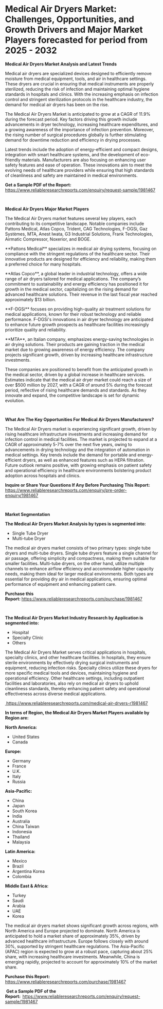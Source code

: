 <p><h1>Medical Air Dryers Market: Challenges, Opportunities, and Growth Drivers and Major Market Players forecasted for period from 2025 - 2032</h1></p><p><strong>Medical Air Dryers Market Analysis and Latest Trends</strong></p>
<p><p>Medical air dryers are specialized devices designed to efficiently remove moisture from medical equipment, tools, and air in healthcare settings. These dryers are crucial in ensuring that medical instruments are properly sterilized, reducing the risk of infection and maintaining optimal hygiene standards in hospitals and clinics. With the increasing emphasis on infection control and stringent sterilization protocols in the healthcare industry, the demand for medical air dryers has been on the rise.</p><p>The Medical Air Dryers Market is anticipated to grow at a CAGR of 11.9% during the forecast period. Key factors driving this growth include advancements in dryer technology, increasing healthcare expenditures, and a growing awareness of the importance of infection prevention. Moreover, the rising number of surgical procedures globally is further stimulating demand for downtime reduction and efficiency in drying processes.</p><p>Latest trends include the adoption of energy-efficient and compact designs, integration with smart healthcare systems, and the development of eco-friendly materials. Manufacturers are also focusing on enhancing user safety features and ease of operation. These innovations aim to meet the evolving needs of healthcare providers while ensuring that high standards of cleanliness and safety are maintained in medical environments.</p></p>
<p><strong>Get a Sample PDF of the Report:&nbsp;</strong> <a href="https://www.reliableresearchreports.com/enquiry/request-sample/1981467?utm_campaign=3053&utm_medium=2&utm_source=Github&utm_content=ia&utm_term=13042025&utm_id=medical-air-dryers">https://www.reliableresearchreports.com/enquiry/request-sample/1981467</a></p>
<p>&nbsp;</p>
<p><strong>Medical Air Dryers Major Market Players</strong></p>
<p><p>The Medical Air Dryers market features several key players, each contributing to its competitive landscape. Notable companies include Pattons Medical, Atlas Copco, Trident, CAG Technologies, F-DGSi, Gaz Systèmes, MTA, Anest Iwata, G3 Industrial Solutions, Frank Technologies, Airmatic Compressor, Noxerior, and BOGE.</p><p>**Pattons Medical** specializes in medical air drying systems, focusing on compliance with the stringent regulations of the healthcare sector. Their innovative products are designed for efficiency and reliability, making them a preferred choice for many hospitals.</p><p>**Atlas Copco**, a global leader in industrial technology, offers a wide range of air dryers tailored for medical applications. The company’s commitment to sustainability and energy efficiency has positioned it for growth in the medical sector, capitalizing on the rising demand for advanced healthcare solutions. Their revenue in the last fiscal year reached approximately $13 billion.</p><p>**F-DGSi** focuses on providing high-quality air treatment solutions for medical applications, known for their robust technology and reliable performance. F-DGSi's innovations in air dryer technology are anticipated to enhance future growth prospects as healthcare facilities increasingly prioritize quality and reliability.</p><p>**MTA**, an Italian company, emphasizes energy-saving technologies in air drying solutions. Their products are gaining traction in the medical market due to growing awareness of energy efficiency. The company projects significant growth, driven by increasing healthcare infrastructure investments.</p><p>These companies are positioned to benefit from the anticipated growth in the medical sector, driven by a global increase in healthcare services. Estimates indicate that the medical air dryer market could reach a size of over $500 million by 2027, with a CAGR of around 5% during the forecast period, reflective of rising healthcare demands and standards. As they innovate and expand, the competitive landscape is set for dynamic evolution.</p></p>
<p>&nbsp;</p>
<p><strong>What Are The Key Opportunities For Medical Air Dryers Manufacturers?</strong></p>
<p><p>The Medical Air Dryers market is experiencing significant growth, driven by rising healthcare infrastructure investments and increasing demand for infection control in medical facilities. The market is projected to expand at a CAGR of approximately 5-7% over the next five years, owing to advancements in drying technology and the integration of automation in medical settings. Key trends include the demand for portable and energy-efficient dryers, as well as enhanced features such as HEPA filtration. Future outlook remains positive, with growing emphasis on patient safety and operational efficiency in healthcare environments bolstering product adoption across hospitals and clinics.</p></p>
<p><strong>Inquire or Share Your Questions If Any Before Purchasing This Report:</strong> <a href="https://www.reliableresearchreports.com/enquiry/pre-order-enquiry/1981467?utm_campaign=3053&utm_medium=2&utm_source=Github&utm_content=ia&utm_term=13042025&utm_id=medical-air-dryers">https://www.reliableresearchreports.com/enquiry/pre-order-enquiry/1981467</a></p>
<p>&nbsp;</p>
<p><strong>Market Segmentation</strong></p>
<p><strong>The Medical Air Dryers Market Analysis by types is segmented into:</strong></p>
<p><ul><li>Single Tube Dryer</li><li>Multi-tube Dryer</li></ul></p>
<p><p>The medical air dryers market consists of two primary types: single tube dryers and multi-tube dryers. Single tube dryers feature a single channel for air passage, offering simplicity and compactness, making them suitable for smaller facilities. Multi-tube dryers, on the other hand, utilize multiple channels to enhance airflow efficiency and accommodate higher capacity needs, making them ideal for larger medical environments. Both types are essential for providing dry air in medical applications, ensuring optimal performance of equipment and enhancing patient care.</p></p>
<p><strong>Purchase this Report:&nbsp;</strong><a href="https://www.reliableresearchreports.com/purchase/1981467?utm_campaign=3053&utm_medium=2&utm_source=Github&utm_content=ia&utm_term=13042025&utm_id=medical-air-dryers">https://www.reliableresearchreports.com/purchase/1981467</a></p>
<p>&nbsp;</p>
<p><strong>The Medical Air Dryers Market Industry Research by Application is segmented into:</strong></p>
<p><ul><li>Hospital</li><li>Specialty Clinic</li><li>Others</li></ul></p>
<p><p>The Medical Air Dryers Market serves critical applications in hospitals, specialty clinics, and other healthcare facilities. In hospitals, they ensure sterile environments by effectively drying surgical instruments and equipment, reducing infection risks. Specialty clinics utilize these dryers for more specific medical tools and devices, maintaining hygiene and operational efficiency. Other healthcare settings, including outpatient facilities and laboratories, also rely on medical air dryers to uphold cleanliness standards, thereby enhancing patient safety and operational effectiveness across diverse medical applications.</p></p>
<p><a href="https://www.reliableresearchreports.com/medical-air-dryers-r1981467?utm_campaign=3053&utm_medium=2&utm_source=Github&utm_content=ia&utm_term=13042025&utm_id=medical-air-dryers">&nbsp;https://www.reliableresearchreports.com/medical-air-dryers-r1981467</a></p>
<p><strong>In terms of Region, the Medical Air Dryers Market Players available by Region are:</strong></p>
<p>
    <p> <strong> North America: </strong>
        <ul>
            <li>United States</li>
            <li>Canada</li>
        </ul>
        </p> 
    <p> <strong> Europe: </strong>
        <ul>
            <li>Germany</li>
            <li>France</li>
            <li>U.K.</li>
            <li>Italy</li>
            <li>Russia</li>
        </ul>
        </p> 
    <p> <strong> Asia-Pacific: </strong>
        <ul>
            <li>China</li>
            <li>Japan</li>
            <li>South Korea</li>
            <li>India</li>
            <li>Australia</li>
            <li>China Taiwan</li>
            <li>Indonesia</li>
            <li>Thailand</li>
            <li>Malaysia</li>
        </ul>
        </p> 
    <p> <strong> Latin America: </strong>
        <ul>
            <li>Mexico</li>
            <li>Brazil</li>
            <li>Argentina Korea</li>
            <li>Colombia</li>
        </ul>
        </p> 
    <p> <strong> Middle East & Africa: </strong>
        <ul>
            <li>Turkey</li>
            <li>Saudi</li>
            <li>Arabia</li>
            <li>UAE</li>
            <li>Korea</li>
        </ul>
    </p>
    </p>
<p><p>The medical air dryers market shows significant growth across regions, with North America and Europe projected to dominate. North America is anticipated to hold a market share of approximately 35%, driven by advanced healthcare infrastructure. Europe follows closely with around 30%, supported by stringent healthcare regulations. The Asia-Pacific (APAC) region is expected to grow at a robust pace, capturing about 25% share, with increasing healthcare investments. Meanwhile, China is emerging rapidly, projected to account for approximately 10% of the market share.</p></p>
<p><strong>Purchase this Report: </strong><a href="https://www.reliableresearchreports.com/purchase/1981467?utm_campaign=3053&utm_medium=2&utm_source=Github&utm_content=ia&utm_term=13042025&utm_id=medical-air-dryers">https://www.reliableresearchreports.com/purchase/1981467</a></p>
<p>&nbsp;<strong>Get a Sample PDF of the Report:&nbsp;&nbsp;</strong><a href="https://www.reliableresearchreports.com/enquiry/request-sample/1981467?utm_campaign=3053&utm_medium=2&utm_source=Github&utm_content=ia&utm_term=13042025&utm_id=medical-air-dryers">https://www.reliableresearchreports.com/enquiry/request-sample/1981467</a></p>
<p><strong></strong></p>
<p><p></p><p></p><p></p></p>